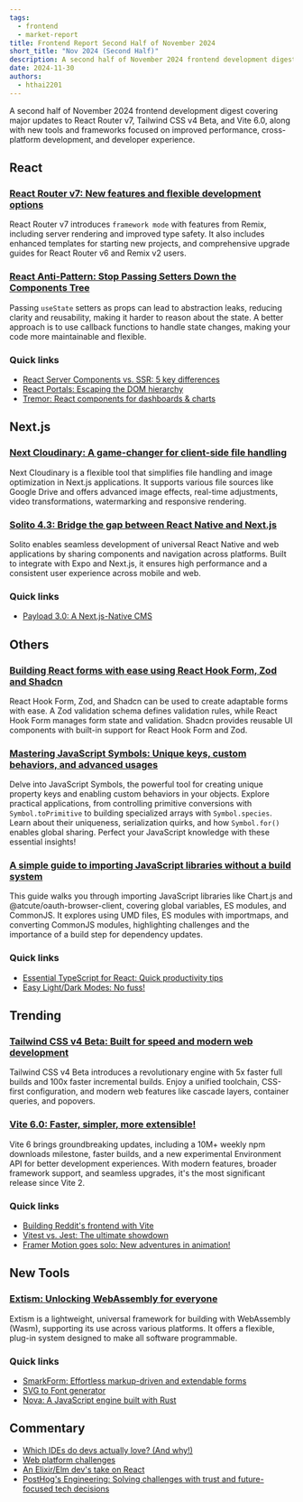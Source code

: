 ```yaml
---
tags:
  - frontend
  - market-report
title: Frontend Report Second Half of November 2024
short_title: "Nov 2024 (Second Half)"
description: A second half of November 2024 frontend development digest covering major updates to React Router v7, Tailwind CSS v4 Beta, and Vite 6.0, along with new tools and frameworks focused on improved performance, cross-platform development, and developer experience.
date: 2024-11-30
authors:
  - hthai2201
---
```


A second half of November 2024 frontend development digest covering major updates to React Router v7, Tailwind CSS v4 Beta, and Vite 6.0, along with new tools and frameworks focused on improved performance, cross-platform development, and developer experience.

## React

### [React Router v7: New features and flexible development options](https://remix.run/blog/react-router-v7)

React Router v7 introduces `framework mode` with features from Remix, including server rendering and improved type safety. It also includes enhanced templates for starting new projects, and comprehensive upgrade guides for React Router v6 and Remix v2 users.

### [React Anti-Pattern: Stop Passing Setters Down the Components Tree](https://matanbobi.dev/posts/stop-passing-setter-functions-to-components)

Passing `useState` setters as props can lead to abstraction leaks, reducing clarity and reusability, making it harder to reason about the state. A better approach is to use callback functions to handle state changes, making your code more maintainable and flexible.

### Quick links

- [React Server Components vs. SSR: 5 key differences](https://www.tymzap.com/blog/5-differences-between-react-server-components-and-server-side-rendering)
- [React Portals: Escaping the DOM hierarchy](https://techhub.iodigital.com/articles/what-are-react-portals)
- [Tremor: React components for dashboards & charts](https://tremor.so/)

## Next.js

### [Next Cloudinary: A game-changer for client-side file handling](https://robiul.dev/next-cloudinary-a-game-changer-for-client-side-file-handling)

Next Cloudinary is a flexible tool that simplifies file handling and image optimization in Next.js applications. It supports various file sources like Google Drive and offers advanced image effects, real-time adjustments, video transformations, watermarking and responsive rendering.

### [Solito 4.3: Bridge the gap between React Native and Next.js](https://solito.dev)

Solito enables seamless development of universal React Native and web applications by sharing components and navigation across platforms. Built to integrate with Expo and Next.js, it ensures high performance and a consistent user experience across mobile and web.

### Quick links

- [Payload 3.0: A Next.js-Native CMS](https://payloadcms.com/blog/payload-30-the-first-cms-that-installs-directly-into-any-nextjs-app)

## Others

### [Building React forms with ease using React Hook Form, Zod and Shadcn](https://wasp-lang.dev/blog/2024/11/20/building-react-forms-with-ease-using-react-hook-form-and-zod)

React Hook Form, Zod, and Shadcn can be used to create adaptable forms with ease. A Zod validation schema defines validation rules, while React Hook Form manages form state and validation. Shadcn provides reusable UI components with built-in support for React Hook Form and Zod.

### [Mastering JavaScript Symbols: Unique keys, custom behaviors, and advanced usages](https://www.trevorlasn.com/blog/symbols-in-javascript)

Delve into JavaScript Symbols, the powerful tool for creating unique property keys and enabling custom behaviors in your objects. Explore practical applications, from controlling primitive conversions with `Symbol.toPrimitive` to building specialized arrays with `Symbol.species`. Learn about their uniqueness, serialization quirks, and how `Symbol.for()` enables global sharing. Perfect your JavaScript knowledge with these essential insights!

### [A simple guide to importing JavaScript libraries without a build system](https://jvns.ca/blog/2024/11/18/how-to-import-a-javascript-library/)

This guide walks you through importing JavaScript libraries like Chart.js and @atcute/oauth-browser-client, covering global variables, ES modules, and CommonJS. It explores using UMD files, ES modules with importmaps, and converting CommonJS modules, highlighting challenges and the importance of a build step for dependency updates.

### Quick links

- [Essential TypeScript for React: Quick productivity tips](https://www.jacobparis.com/content/react-ts)
- [Easy Light/Dark Modes: No fuss!](https://frontendmasters.com/blog/no-fuss-light-dark-modes/)

## Trending

### [Tailwind CSS v4 Beta: Built for speed and modern web development](https://tailwindcss.com/blog/tailwindcss-v4-beta)

Tailwind CSS v4 Beta introduces a revolutionary engine with 5x faster full builds and 100x faster incremental builds. Enjoy a unified toolchain, CSS-first configuration, and modern web features like cascade layers, container queries, and popovers.

### [Vite 6.0: Faster, simpler, more extensible!](https://vitejs.dev/blog/announcing-vite6/)

Vite 6 brings groundbreaking updates, including a 10M+ weekly npm downloads milestone, faster builds, and a new experimental Environment API for better development experiences. With modern features, broader framework support, and seamless upgrades, it's the most significant release since Vite 2.

### Quick links

- [Building Reddit's frontend with Vite](https://www.reddit.com/r/RedditEng/comments/1dhztk8/building_reddits_frontend_with_vite/)
- [Vitest vs. Jest: The ultimate showdown](https://www.speakeasy.com/post/vitest-vs-jest)
- [Framer Motion goes solo: New adventures in animation!](https://motion.dev/)

## New Tools

### [Extism: Unlocking WebAssembly for everyone](https://extism.org/)

Extism is a lightweight, universal framework for building with WebAssembly (Wasm), supporting its use across various platforms. It offers a flexible, plug-in system designed to make all software programmable.

### Quick links

- [SmarkForm: Effortless markup-driven and extendable forms](https://smarkform.bitifet.net/)
- [SVG to Font generator](https://wangchujiang.com/svgtofont/)
- [Nova: A JavaScript engine built with Rust](https://trynova.dev/)

## Commentary

- [Which IDEs do devs actually love? (And why!)](https://substack.com/redirect/cd81c4f0-4acd-4366-b3d4-896fe33c2d65)
- [Web platform challenges](https://bkardell.com/blog/debt.html)
- [An Elixir/Elm dev's take on React](https://korban.net/posts/elm/2024-11-16-typescript-react-impressions/)
- [PostHog's Engineering: Solving challenges with trust and future-focused tech decisions](https://dub.link/bytes-nov25)
